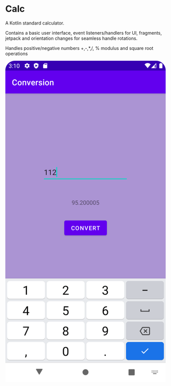 # Calc
A Kotlin standard calculator. 

Contains a basic user interface, event listeners/handlers for UI, fragments, jetpack and orientation changes for seamless handle rotations.

Handles positive/negative numbers
+,-,*,/, % modulus and square root operations


![image](https://github.com/AshleyJM-k/Conversion/blob/main/Images/Value.png)
